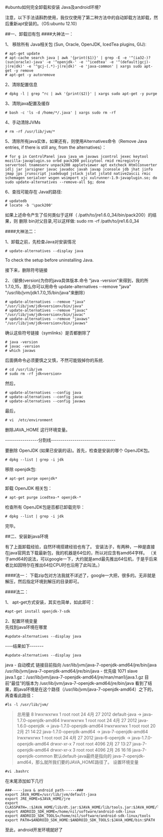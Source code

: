 #ubuntu如何完全卸载和安装 Java及android环境?

注意，以下手法请斟酌使用，我仅仅使用了第二种方法中的自动卸载方法卸载，然后重新apt安装的。（OS:ubuntu 12.10）

##一、卸载旧有包
####大神法一：

1、 移除所有 Java相关包 (Sun, Oracle, OpenJDK, IcedTea plugins, GIJ):

	# apt-get update
	# apt-cache search java | awk '{print($1)}' | grep -E -e '^(ia32-)?(sun|oracle)-java' -e '^openjdk-' -e '^icedtea' -e '^(default|gcj)-j(re|dk)' -e '^gcj-(.*)-j(re|dk)' -e 'java-common' | xargs sudo apt-get -y remove
	# apt-get -y autoremove
		
2、清除配置信息

	# dpkg -l | grep ^rc | awk '{print($2)}' | xargs sudo apt-get -y purge
3、清除java配置及缓存

	# bash -c 'ls -d /home/*/.java' | xargs sudo rm -rf
4、手动清除JVMs

	# rm -rf /usr/lib/jvm/*
5、清除所有java实体，如果还有，则使用Alternatives命令（Remove Java entries, if there is still any, from the alternatives）：

	# for g in ControlPanel java java_vm javaws jcontrol jexec keytool mozilla-javaplugin.so orbd pack200 policytool rmid rmiregistry servertool tnameserv unpack200 appletviewer apt extcheck HtmlConverter idlj jar jarsigner javac javadoc javah javap jconsole jdb jhat jinfo jmap jps jrunscript jsadebugd jstack jstat jstatd native2ascii rmic schemagen serialver wsgen wsimport xjc xulrunner-1.9-javaplugin.so; do sudo update-alternatives --remove-all $g; done
6、查找可能存在 Java的路径:

	# updatedb
	# locate -b '\pack200'
  如果上述命令产生了任何类似于这样（ /path/to/jre1.6.0_34/bin/pack200）的结果，则 删除 bin对父目录,可以这样做: sudo rm -rf /path/to/jre1.6.0_34

####大神法二：

1、卸载之前，先检查Java对安装情况

	# update-alternatives --display java
To check the setup before uninstalling Java.

接下来，删除符号链接

2、（替换(version)为你的java具体版本.命令 “java -version”来得到，我的所1.7.0_15，那么你可以用命令 update-alternatives --remove "java" "/usr/lib/jvm/jdk1.7.0_15/bin/java"来删除）

	# update-alternatives --remove "java" "/usr/lib/jvm/jdk<version>/bin/java"
	# update-alternatives --remove "javac" "/usr/lib/jvm/jdk<version>/bin/javac"
	# update-alternatives --remove "javaws" "/usr/lib/jvm/jdk<version>/bin/javaws"
	
确认这些符号链接（symlinks）是否都删除了

	# java -version
	# javac -version
	# which javaws
后面俩命令必须要慎之又慎，不然可能毁掉你的系统.

	# cd /usr/lib/jvm
	# sudo rm -rf jdk<version>
然后，

	# update-alternatives --config java
	# update-alternatives --config javac
	# update-alternatives --config javaws
最后，

	# vi  /etc/environment
删除JAVA_HOME 这行环境变量。

-----------------分割线---------------------------------

要删除 OpenJDK (如果已安装的话)。首先，检查是安装的哪个 OpenJDK包。

	# dpkg --list | grep -i jdk
移除 openjdk包:

	# apt-get purge openjdk*
卸载 OpenJDK 相关包：

	# apt-get purge icedtea-* openjdk-*
检查所有 OpenJDK包是否都已卸载完毕：

	# dpkg --list | grep -i jdk
完毕。


##二、安装新java环境

   有了上面卸载经验，自然环境搭建经验也有了。
   安装法子，有两种，一种是直接在java官网去下载最新包，我的机器是64位的，所以对应含有amd64字样。
（关于amd64的说法，可以google一下，大约就是amd最先推出64位机，于是乎后来者比如因特尔在推出64位CPU时也沿用了此叫法。）

####法一：
   下载zip包对方法我就不详述了，google一大把，很多的。无非就是解压，然后指定环境到解压的目录即可。

####法二：

1、 apt-get方式安装，其实也简单，如此即可：

	#apt-get install openjdk-7-sdk
	
2、配置环境变量   
   先找到java环境在哪里

	#update-alternatives --display java

----结果如下-------

	#update-alternatives --display java
java - 自动模式
 链接目前指向 /usr/lib/jvm/java-7-openjdk-amd64/jre/bin/java
/usr/lib/jvm/java-7-openjdk-amd64/jre/bin/java - 优先级 1071
  slave java.1.gz：/usr/lib/jvm/java-7-openjdk-amd64/jre/man/man1/java.1.gz
目前“最佳”的版本为 /usr/lib/jvm/java-7-openjdk-amd64/jre/bin/java
看到了结果，即java环境是在这个路径（/usr/lib/jvm/java-7-openjdk-amd64）之下的，再查看此路径：


	#ls -l /usr/lib/jvm/ 
>总用量 8 
lrwxrwxrwx 1 root root   24  4月 27  2012 
default-java -> java-1.7.0-openjdk-amd64 
lrwxrwxrwx 1 root root   24  4月 27  2012 java-1.6.0-openjdk -> java-1.7.0-openjdk-amd64 
lrwxrwxrwx 1 root root   20  2月 21 14:22 java-1.7.0-openjdk-amd64 -> java-7-openjdk-amd64 
lrwxrwxrwx 1 root root   24  4月 27  2012 java-6-openjdk -> java-1.7.0-openjdk-amd64 
drwxr-xr-x 7 root root 4096  2月 27 13:27 java-7-openjdk-amd64 drwxr-xr-x 3 root root 4096  2月 26 16:16 java-7-openjdk-common
默认default-java最终是指向的 java-7-openjdk-amd64，那么就所我们要的JAVA_HOME路径了。 
设置环境变量

	#vi .bashrc
在末尾添加如下几行

	###-----java & android path------###
	export JAVA_HOME=/usr/lib/jvm/default-java
	export JRE_HOME=$JAVA_HOME/jre
	export CLASSPATH=.:$JAVA_HOME/lib/dt.jar:$JAVA_HOME/lib/tools.jar:$JAVA_HOME/lib:$JRE_HOME/lib:$CLASSPATH
	export ANDROID_SDK_HOME=/home/nil/software/android-sdk-linux
	export ANDROID_SDK_TOOLS=/home/nil/software/android-sdk-linux/tools
	export PATH=$ANDROID_SDK_HOME:$ANDROID_SDK_TOOLS:$JAVA_HOME/bin:$PATH
	
至此，android开发环境就好了 